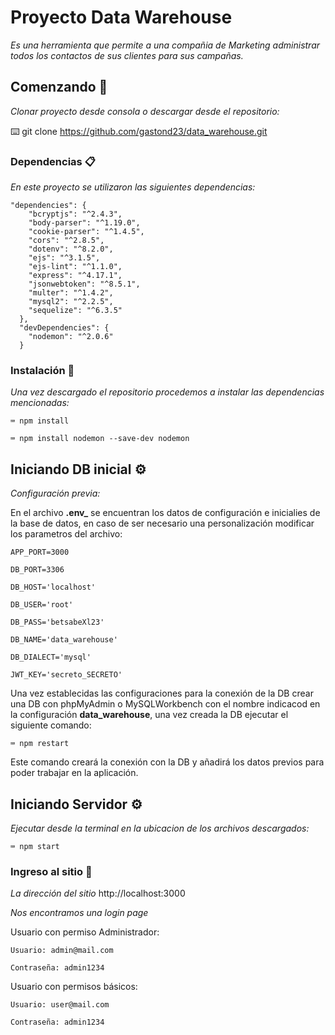 # Proyecto Data Warehouse

_Es una herramienta que permite a una compañia de Marketing administrar todos los contactos de sus clientes para sus campañas._

## Comenzando 🚀

_Clonar proyecto desde consola o descargar desde el repositorio:_

⌨️  git clone https://github.com/gastond23/data_warehouse.git

### Dependencias 📋

_En este proyecto se utilizaron las siguientes dependencias:_

```
"dependencies": {
    "bcryptjs": "^2.4.3",
    "body-parser": "^1.19.0",
    "cookie-parser": "^1.4.5",
    "cors": "^2.8.5",
    "dotenv": "^8.2.0",
    "ejs": "^3.1.5",
    "ejs-lint": "^1.1.0",
    "express": "^4.17.1",
    "jsonwebtoken": "^8.5.1",
    "multer": "^1.4.2",
    "mysql2": "^2.2.5",
    "sequelize": "^6.3.5"
  },
  "devDependencies": {
    "nodemon": "^2.0.6"
  }
```

### Instalación 🔧

_Una vez descargado el repositorio procedemos a instalar las dependencias mencionadas:_

```
⌨️ npm install

⌨️ npm install nodemon --save-dev nodemon
```

## Iniciando DB inicial ⚙️

_Configuración previa:_

En el archivo **.env_** se encuentran los datos de configuración e inicialies de la base de datos, en caso de ser necesario una personalización modificar los parametros del archivo:

```
APP_PORT=3000

DB_PORT=3306

DB_HOST='localhost'

DB_USER='root'

DB_PASS='betsabeXl23'

DB_NAME='data_warehouse'

DB_DIALECT='mysql'

JWT_KEY='secreto_SECRETO'
```

Una vez establecidas las configuraciones para la conexión de la DB crear una DB con phpMyAdmin o MySQLWorkbench con el nombre indicacod en la configuración **data_warehouse**, una vez creada la DB ejecutar el siguiente comando:

```
⌨️ npm restart
```

Este comando creará la conexión con la DB y añadirá los datos previos para poder trabajar en la aplicación.

## Iniciando Servidor ⚙️

_Ejecutar desde la terminal en la ubicacion de los archivos descargados:_

```
⌨️ npm start
```

### Ingreso al sitio 🔩

_La dirección del sitio_ http://localhost:3000

_Nos encontramos una login page_

Usuario con permiso Administrador:

```
Usuario: admin@mail.com

Contraseña: admin1234
```

Usuario con permisos básicos:

```
Usuario: user@mail.com

Contraseña: admin1234
```
